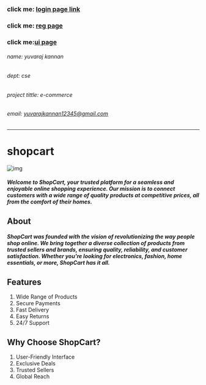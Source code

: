 ### click me: [login page link](login/login.html)
### click me: [reg page](register/register.html)
### click me:[ui page](ui/ui.html)
###### name: yuvaraj kannan
###### dept: cse
###### project tittle: e-commerce
###### email: yuvarajkannan12345@gmail.com
---
# shopcart 
![img](https://encrypted-tbn3.gstatic.com/images?q=tbn:ANd9GcTVWbFCiKVXljO2mBqMnS-hryb18vfb4CpnwNrFXozlucd5vx4O)
##### Welcome to ShopCart, your trusted platform for a seamless and enjoyable online shopping experience. Our mission is to connect customers with a wide range of quality products at competitive prices, all from the comfort of their homes.
## About 
##### ShopCart was founded with the vision of revolutionizing the way people shop online. We bring together a diverse collection of products from trusted sellers and brands, ensuring quality, reliability, and customer satisfaction. Whether you're looking for electronics, fashion, home essentials, or more, ShopCart has it all.
## Features
1. Wide Range of Products
2. Secure Payments
3. Fast Delivery
4. Easy Returns
5. 24/7 Support
## Why Choose ShopCart?
1. User-Friendly Interface
2. Exclusive Deals
3. Trusted Sellers
4. Global Reach
